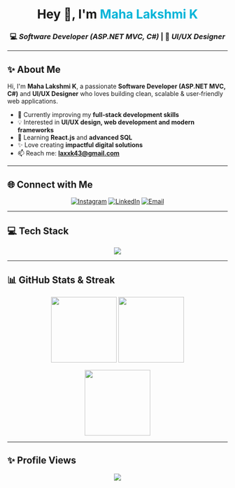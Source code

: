 <!-- Heading with Animation -->
<h1 align="center"> 
  Hey 👋, I'm <span style="color:#00b4d8;">Maha Lakshmi K</span> 
</h1>

<h3 align="center">
  💻 <i>Software Developer (ASP.NET MVC, C#)</i> | 🎨 <i>UI/UX Designer</i>
</h3>

---

## ✨ About Me  

<p align="left">
Hi, I'm <b>Maha Lakshmi K</b>, a passionate <b>Software Developer (ASP.NET MVC, C#)</b> and <b>UI/UX Designer</b> who loves building clean, scalable & user‑friendly web applications.  
</p>

- 🔭 Currently improving my **full‑stack development skills**  
- 💡 Interested in **UI/UX design, web development and modern frameworks**  
- 🌱 Learning **React.js** and **advanced SQL**  
- ✨ Love creating **impactful digital solutions**  
- 📫 Reach me: **laxxk43@gmail.com**  

---

## 🌐 Connect with Me  

<p align="center">
  <a href="https://instagram.com/beautyy_fool_05"><img src="https://img.shields.io/badge/Instagram-%23E4405F.svg?logo=Instagram&logoColor=white" alt="Instagram" /></a>
  <a href="https://www.linkedin.com/in/maha-lakshmi-k-96682a36b/"><img src="https://img.shields.io/badge/LinkedIn-%230077B5.svg?logo=linkedin&logoColor=white" alt="LinkedIn" /></a>
  <a href="mailto:laxxk43@gmail.com"><img src="https://img.shields.io/badge/Email-D14836?logo=gmail&logoColor=white" alt="Email" /></a>
</p>

---

## 💻 Tech Stack  

<p align="center">
<img src="https://skillicons.dev/icons?i=cs,dotnet,html,css,js,react,php,java,mysql,figma,xd,photoshop,github&theme=dark" />
</p>

---

## 📊 GitHub Stats & Streak  

<p align="center">
  <img src="https://github-readme-stats.vercel.app/api?username=mahalakshmi-005&theme=tokyonight&hide_border=false&show_icons=true" height="150" />
  <img src="https://streak-stats.demolab.com?user=mahalakshmi-005&theme=tokyonight&hide_border=false" height="150" />
</p>

<p align="center">
  <img src="https://github-readme-stats.vercel.app/api/top-langs/?username=mahalakshmi-005&theme=tokyonight&hide_border=false&layout=compact" height="150" />
</p>

---

## ✨ Profile Views  

<p align="center">
  <img src="https://visitcount.itsvg.in/api?id=mahalakshmi-005&icon=6&color=6" />
</p>

<!-- Proudly enhanced by ChatGPT ✨ -->


